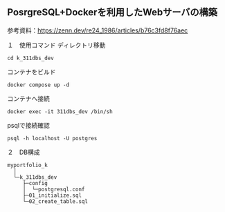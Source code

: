 ## PosrgreSQL+Dockerを利用したWebサーバの構築

参考資料：https://zenn.dev/re24_1986/articles/b76c3fd8f76aec

１　使用コマンド
ディレクトリ移動
```
cd k_311dbs_dev
```
コンテナをビルド
```
docker compose up -d
```
コンテナへ接続
```
docker exec -it 311dbs_dev /bin/sh
```
psqlで接続確認
```
psql -h localhost -U postgres
```
２　DB構成
```
myportfolio_k
  │
  └─k_311dbs_dev
     ├─config
     │  └─postgresql.conf
     ├─01_initialize.sql
     └─02_create_table.sql
```
